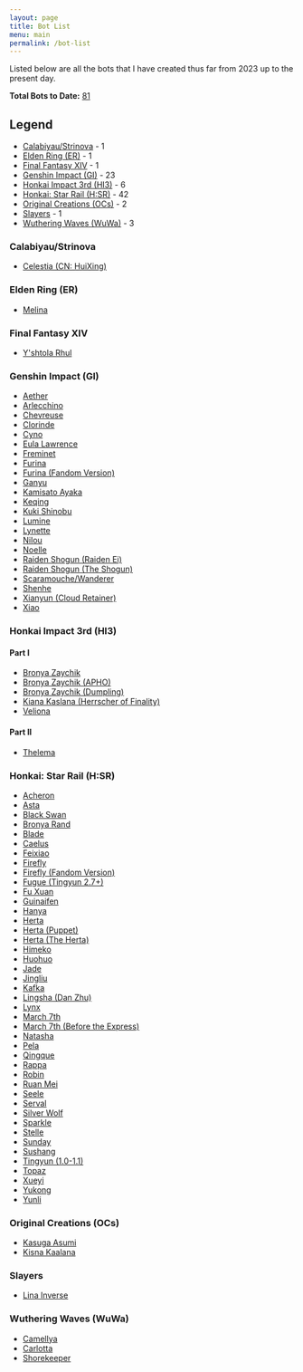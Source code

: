 ```yaml
---
layout: page
title: Bot List
menu: main
permalink: /bot-list
---
```


Listed below are all the bots that I have created thus far from 2023 up to the present day.

**Total Bots to Date:** <u>81</u>

## Legend

- [Calabiyau/Strinova](#calabiyaustrinova) - 1
- [Elden Ring (ER)](#elden-ring-er) - 1
- [Final Fantasy XIV](#final-fantasy-xiv) - 1
- [Genshin Impact (GI)](#genshin-impact-gi) - 23
- [Honkai Impact 3rd (HI3)](#honkai-impact-3rd-hi3) - 6
- [Honkai: Star Rail (H:SR)](#honkai-star-rail-hsr) - 42
- [Original Creations (OCs)](#original-creations-ocs) - 2
- [Slayers](#slayers) - 1
- [Wuthering Waves (WuWa)](#wuthering-waves-wuwa) - 3

### Calabiyau/Strinova

- [Celestia (CN: HuiXing)]({{site.baseurl}}/huixing)

### Elden Ring (ER)

- [Melina]({{site.baseurl}}/melina)

### Final Fantasy XIV

- [Y'shtola Rhul]({{site.baseurl}}/yshtola)

### Genshin Impact (GI)

- [Aether]({{site.baseurl}}/aether)
- [Arlecchino]({{site.baseurl}}/arlecchino)
- [Chevreuse]({{site.baseurl}}/chevreuse)
- [Clorinde]({{site.baseurl}}/clorinde)
- [Cyno]({{site.baseurl}}/cyno)
- [Eula Lawrence]({{site.baseurl}}/eula)
- [Freminet]({{site.baseurl}}/freminet)
- [Furina]({{site.baseurl}}/furina)
- [Furina (Fandom Version)]({{site.baseurl}}/furina-fandom)
- [Ganyu]({{site.baseurl}}/ganyu)
- [Kamisato Ayaka]({{site.baseurl}}/kamisato-ayaka)
- [Keqing]({{site.baseurl}}/keqing)
- [Kuki Shinobu]({{site.baseurl}}/kuki-shinobu)
- [Lumine]({{site.baseurl}}/lumine)
- [Lynette]({{site.baseurl}}/lynette)
- [Nilou]({{site.baseurl}}/nilou)
- [Noelle]({{site.baseurl}}/noelle)
- [Raiden Shogun (Raiden Ei)]({{site.baseurl}}/raiden-ei)
- [Raiden Shogun (The Shogun)]({{site.baseurl}}/the-shogun)
- [Scaramouche/Wanderer]({{site.baseurl}}/scaramouche)
- [Shenhe]({{site.baseurl}}/shenhe)
- [Xianyun (Cloud Retainer)]({{site.baseurl}}/xianyun)
- [Xiao]({{site.baseurl}}/xiao)

### Honkai Impact 3rd (HI3)

#### Part I

- [Bronya Zaychik]({{site.baseurl}}/bronya-zaychik)
- [Bronya Zaychik (APHO)]({{site.baseurl}}/bronya-zaychik-apho)
- [Bronya Zaychik (Dumpling)]({{site.baseurl}}/bronya-zaychik-dumpling)
- [Kiana Kaslana (Herrscher of Finality)]({{site.baseurl}}/kiana-hofi)
- [Veliona]({{site.baseurl}}/veliona)

#### Part II

- [Thelema]({{site.baseurl}}/thelema)

### Honkai: Star Rail (H:SR)

- [Acheron]({{site.baseurl}}/acheron)
- [Asta]({{site.baseurl}}/asta)
- [Black Swan]({{site.baseurl}}/black-swan)
- [Bronya Rand]({{site.baseurl}}/bronya)
- [Blade]({{site.baseurl}}/blade)
- [Caelus]({{site.baseurl}}/caelus)
- [Feixiao]({{site.baseurl}}/feixiao)
- [Firefly]({{site.baseurl}}/firefly)
- [Firefly (Fandom Version)]({{site.baseurl}}/firefly-fandom)
- [Fugue (Tingyun 2.7+)]({{site.baseurl}}/fugue)
- [Fu Xuan]({{site.baseurl}}/fu-xuan)
- [Guinaifen]({{site.baseurl}}/guinaifen)
- [Hanya]({{site.baseurl}}/hanya)
- [Herta]({{site.baseurl}}/herta)
- [Herta (Puppet)]({{site.baseurl}}/herta-puppet)
- [Herta (The Herta)]({{site.baseurl}}/the-herta)
- [Himeko]({{site.baseurl}}/himeko)
- [Huohuo]({{site.baseurl}}/huohuo)
- [Jade]({{site.baseurl}}/jade)
- [Jingliu]({{site.baseurl}}/jingliu)
- [Kafka]({{site.baseurl}}/kafka)
- [Lingsha (Dan Zhu)]({{site.baseurl}}/lingsha)
- [Lynx]({{site.baseurl}}/lynx)
- [March 7th]({{site.baseurl}}/march-7th)
- [March 7th (Before the Express)]({{site.baseurl}}/march-7th-bte)
- [Natasha]({{site.baseurl}}/natasha)
- [Pela]({{site.baseurl}}/pela)
- [Qingque]({{site.baseurl}}/qingque)
- [Rappa]({{site.baseurl}}/rappa)
- [Robin]({{site.baseurl}}/robin)
- [Ruan Mei]({{site.baseurl}}/ruan-mei)
- [Seele]({{site.baseurl}}/seele)
- [Serval]({{site.baseurl}}/serval)
- [Silver Wolf]({{site.baseurl}}/silver-wolf)
- [Sparkle]({{site.baseurl}}/sparkle)
- [Stelle]({{site.baseurl}}/stelle)
- [Sunday]({{site.baseurl}}/sunday)
- [Sushang]({{site.baseurl}}/sushang)
- [Tingyun (1.0-1.1)]({{site.baseurl}}/tingyun)
- [Topaz]({{site.baseurl}}/topaz)
- [Xueyi]({{site.baseurl}}/xueyi)
- [Yukong]({{site.baseurl}}/yukong)
- [Yunli]({{site.baseurl}}/yunli)

### Original Creations (OCs)

- [Kasuga Asumi]({{site.baseurl}}/asumi)
- [Kisna Kaalana]({{site.baseurl}}/kisna)

### Slayers

- [Lina Inverse]({{site.baseurl}}/lina)

### Wuthering Waves (WuWa)

- [Camellya]({{site.baseurl}}/camellya)
- [Carlotta]({{site.baseurl}}/carlotta)
- [Shorekeeper]({{site.baseurl}}/shorekeeper)